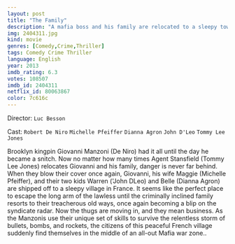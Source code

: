 ```yaml
---
layout: post
title: "The Family"
description: "A mafia boss and his family are relocated to a sleepy town in France under the witness protection program after snitching on the mob. Despite the best efforts of FBI Agent Stansfield (Tommy Lee Jones) to keep them in line, Fred Manzoni (Robert De Niro), his wife Maggie (Michelle Pfeiffer) and their children Belle (Dianna Agron) and Warren (John D'Leo) can't help but revert to old habits and blow their cover by handling their problems the family way, enabling their former mafia cronies to track them down. Chaos ensues as old scores are set.."
img: 2404311.jpg
kind: movie
genres: [Comedy,Crime,Thriller]
tags: Comedy Crime Thriller 
language: English
year: 2013
imdb_rating: 6.3
votes: 108507
imdb_id: 2404311
netflix_id: 80063867
color: 7c616c
---
```

Director: `Luc Besson`  

Cast: `Robert De Niro` `Michelle Pfeiffer` `Dianna Agron` `John D'Leo` `Tommy Lee Jones` 

Brooklyn kingpin Giovanni Manzoni (De Niro) had it all until the day he became a snitch. Now no matter how many times Agent Stansfield (Tommy Lee Jones) relocates Giovanni and his family, danger is never far behind. When they blow their cover once again, Giovanni, his wife Maggie (Michelle Pfeiffer), and their two kids Warren ('John DLeo) and Belle (Dianna Agron) are shipped off to a sleepy village in France. It seems like the perfect place to escape the long arm of the lawless until the criminally inclined family resorts to their treacherous old ways, once again becoming a blip on the syndicate radar. Now the thugs are moving in, and they mean business. As the Manzonis use their unique set of skills to survive the relentless storm of bullets, bombs, and rockets, the citizens of this peaceful French village suddenly find themselves in the middle of an all-out Mafia war zone..